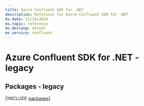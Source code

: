 ```yaml
---
title: Azure Confluent SDK for .NET
description: Reference for Azure Confluent SDK for .NET
ms.date: 11/19/2024
ms.topic: reference
ms.devlang: dotnet
ms.service: confluent
---
```

# Azure Confluent SDK for .NET - legacy
## Packages - legacy
[!INCLUDE [packages](confluent-index.md)]